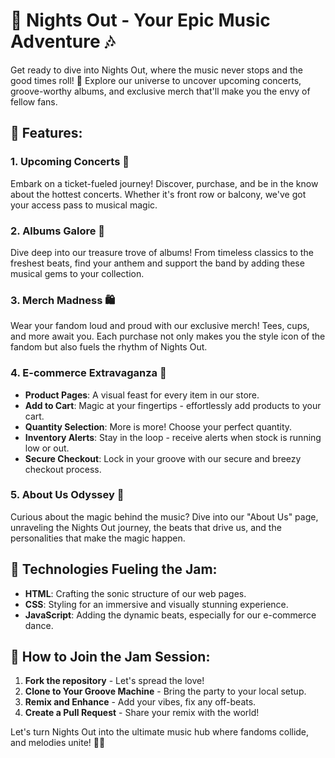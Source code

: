 # 🎸 Nights Out - Your Epic Music Adventure 🎶

Get ready to dive into Nights Out, where the music never stops and the good times roll! 🚀 Explore our universe to uncover upcoming concerts, groove-worthy albums, and exclusive merch that'll make you the envy of fellow fans.

## 🌟 Features:

### 1. Upcoming Concerts 🎤
Embark on a ticket-fueled journey! Discover, purchase, and be in the know about the hottest concerts. Whether it's front row or balcony, we've got your access pass to musical magic.

### 2. Albums Galore 🎵
Dive deep into our treasure trove of albums! From timeless classics to the freshest beats, find your anthem and support the band by adding these musical gems to your collection.

### 3. Merch Madness 🛍️
Wear your fandom loud and proud with our exclusive merch! Tees, cups, and more await you. Each purchase not only makes you the style icon of the fandom but also fuels the rhythm of Nights Out.

### 4. E-commerce Extravaganza 💸
- **Product Pages**: A visual feast for every item in our store.
- **Add to Cart**: Magic at your fingertips - effortlessly add products to your cart.
- **Quantity Selection**: More is more! Choose your perfect quantity.
- **Inventory Alerts**: Stay in the loop - receive alerts when stock is running low or out.
- **Secure Checkout**: Lock in your groove with our secure and breezy checkout process.

### 5. About Us Odyssey 📖
Curious about the magic behind the music? Dive into our "About Us" page, unraveling the Nights Out journey, the beats that drive us, and the personalities that make the magic happen.

## 🚀 Technologies Fueling the Jam:

- **HTML**: Crafting the sonic structure of our web pages.
- **CSS**: Styling for an immersive and visually stunning experience.
- **JavaScript**: Adding the dynamic beats, especially for our e-commerce dance.

## 🎤 How to Join the Jam Session:

1. **Fork the repository** - Let's spread the love!
2. **Clone to Your Groove Machine** - Bring the party to your local setup.
3. **Remix and Enhance** - Add your vibes, fix any off-beats.
4. **Create a Pull Request** - Share your remix with the world!

Let's turn Nights Out into the ultimate music hub where fandoms collide, and melodies unite! 🌈🤘
